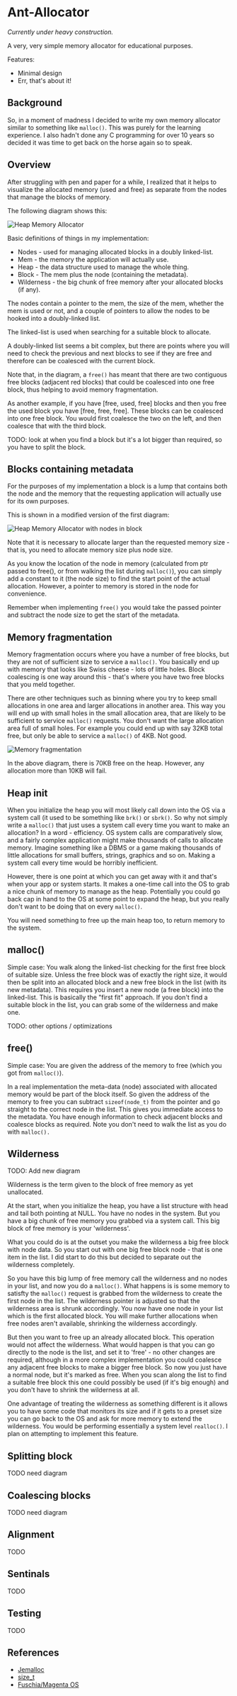 # Ant-Allocator

*Currently under heavy construction.*

A very, very simple memory allocator for educational purposes.

Features:

* Minimal design
* Err, that's about it!

## Background

So, in a moment of madness I decided to write my own memory allocator
similar to something like `malloc()`. This was purely for the learning
experience. I also hadn't done any C programming for over 10 years so
decided it was time to get back on the horse again so to speak.

## Overview

After struggling with pen and paper for a while, I realized that it
helps to visualize the allocated memory (used and free) as separate from the
nodes that manage the blocks of memory.

The following diagram shows this:

![Heap Memory Allocator](./images/Memory_allocator_1.png)

Basic definitions of things in my implementation:

* Nodes - used for managing allocated blocks in a doubly linked-list.
* Mem - the memory the application will actually use.
* Heap - the data structure used to manage the whole thing.
* Block - The mem plus the node (containing the metadata).
* Wilderness - the big chunk of free memory after your allocated blocks (if any).

The nodes contain a pointer to the mem, the size of the mem,
whether the mem is used or not, and a couple of pointers to allow
the nodes to be hooked into a doubly-linked list.

The linked-list is used when searching for a suitable block to
allocate.

A doubly-linked list seems a bit complex, but there are points where
you will need to check the previous and next blocks to see if they are
free and therefore can be coalesced with the current block. 

Note that, in the diagram, a `free()` has meant that there are two
contiguous free blocks (adjacent red blocks) that could be coalesced
into one free block, thus helping to avoid memory fragmentation.

As another example, if you have [free, used, free] blocks and then you
free the used block you have [free, free, free]. These blocks can be
coalesced into one free block. You would first coalesce the two on the
left, and then coalesce that with the third block.

TODO: look at when you find a block but it's a lot bigger than
required, so you have to split the block.

## Blocks containing metadata

For the purposes of my implementation a block is a lump that contains
both the node and the memory that the requesting application will
actually use for its own purposes.

This is shown in a modified version of the first diagram:

![Heap Memory Allocator with nodes in block](./images/Memory_allocator_2.png)

Note that it is necessary to allocate larger than the requested memory
size - that is, you need to allocate memory size plus node size.

As you know the location of the node in memory (calculated from ptr
passed to free(), or from walking the list during `malloc()`), you can
simply add a constant to it (the node size) to find the start point of
the actual allocation. However, a pointer to memory is stored in the
node for convenience.

Remember when implementing `free()` you would take the passed pointer
and subtract the node size to get the start of the metadata.

## Memory fragmentation

Memory fragmentation occurs where you have a number of free blocks,
but they are not of sufficient size to service a `malloc()`. You
basically end up with memory that looks like Swiss cheese - lots of
little holes. Block coalescing is one way around this - that's where
you have two free blocks that you meld together.

There are other techniques such as binning where you try to keep small
allocations in one area and larger allocations in another area. This
way you will end up with small holes in the small allocation area,
that are likely to be sufficient to service `malloc()` requests. You
don't want the large allocation area full of small holes. For example
you could end up with say 32KB total free, but only be able to service
a `malloc()` of 4KB. Not good.

![Memory fragmentation](./images/Memory_allocator_3.png)

In the above diagram, there is 70KB free on the heap. However, any
allocation more than 10KB will fail. 

## Heap init

When you initialize the heap you will most likely call down into the
OS via a system call (it used to be something like `brk()` or
`sbrk()`. So why not simply write a `malloc()` that just uses a system
call every time you want to make an allocation? In a word -
efficiency. OS system calls are comparatively slow, and a fairly
complex application might make thousands of calls to allocate
memory. Imagine something like a DBMS or a game making thousands of
little allocations for small buffers, strings, graphics and so
on. Making a system call every time would be horribly inefficient.

However, there is one point at which you can get away with it and
that's when your app or system starts. It makes a one-time call into
the OS to grab a nice chunk of memory to manage as the
heap. Potentially you could go back cap in hand to the OS at some
point to expand the heap, but you really don't want to be doing that
on every `malloc()`.

You will need something to free up the main heap too, to return memory
to the system.

## malloc()

Simple case: You walk along the linked-list checking for the first
free block of suitable size. Unless the free block was of exactly the
right size, it would then be split into an allocated block and a new
free block in the list (with its new metadata). This requires you
insert a new node (a free block) into the linked-list. This is
basically the "first fit" approach. If you don't find a suitable block
in the list, you can grab some of the wilderness and make one.

TODO: other options / optimizations

## free()

Simple case: You are given the address of the memory to free (which
you got from `malloc()`).

In a real implementation the meta-data (node) associated with
allocated memory would be part of the block itself. So given the
address of the memory to free you can subtract `sizeof(node_t)` from
the pointer and go straight to the correct node in the list. This
gives you immediate access to the metadata. You have enough
information to check adjacent blocks and coalesce blocks as
required. Note you don't need to walk the list as you do with
`malloc().`


## Wilderness

TODO: Add new diagram

Wilderness is the term given to the block of free memory as yet
unallocated.

At the start, when you initialize the heap, you have a list structure
with head and tail both pointing at NULL. You have no nodes in the
system. But you have a big chunk of free memory you grabbed via a
system call. This big block of free memory is your 'wilderness'.

What you could do is at the outset you make the wilderness a big free
block with node data. So you start out with one big free block node -
that is one item in the list. I did start to do this but decided to
separate out the wilderness completely.

So you have this big lump of free memory call the wilderness and no
nodes in your list, and now you do a `malloc()`. What happens is is
some memory to satisfty the `malloc()` request is grabbed from the
wilderness to create the first node in the list. The wilderness
pointer is adjusted so that the wilderness area is shrunk
accordingly. You now have one node in your list which is the first
allocated block. You will make further allocations when free nodes
aren't available, shrinking the wilderness accordingly.

But then you want to free up an already allocated block. This
operation would not affect the wilderness. What would happen is that
you can go directly to the node is the list, and set it to 'free' - no
other changes are required, although in a more complex implementation
you could coalesce any adjacent free blocks to make a bigger free
block. So now you just have a normal node, but it's marked as
free. When you scan along the list to find a suitable free block this
one could possibly be used (if it's big enough) and you don't have to
shrink the wilderness at all.

One advantage of treating the wilderness as something different is it
allows you to have some code that monitors its size and if it gets to
a preset size you can go back to the OS and ask for more memory to
extend the wilderness. You would be performing essentially a system
level `realloc()`. I plan on attempting to implement this feature.

## Splitting block

TODO need diagram

## Coalescing blocks

TODO need diagram

## Alignment

TODO

## Sentinals

TODO

## Testing

TODO

## References

* [Jemalloc](https://linux.die.net/man/3/jemalloc)
* [size_t](https://stackoverflow.com/questions/2550774/what-is-size-t-in-c#2550799)
* [Fuschia/Magenta OS](https://github.com/fuchsia-mirror/magenta/blob/master/kernel/lib/heap/cmpctmalloc/cmpctmalloc.c)


